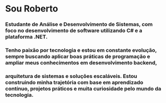 # Sou Roberto 
### Estudante de Análise e Desenvolvimento de Sistemas, com foco no desenvolvimento de software utilizando C# e a plataforma .NET. 
### Tenho paixão por tecnologia e estou em constante evolução, sempre buscando aplicar boas práticas de programação e ampliar meus conhecimentos em desenvolvimento backend, 
### arquitetura de sistemas e soluções escaláveis. Estou construindo minha trajetória com base em aprendizado contínuo, projetos práticos e muita curiosidade pelo mundo da tecnologia.
